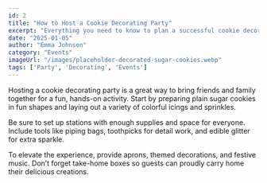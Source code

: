 ```yaml
---
id: 2
title: "How to Host a Cookie Decorating Party"
excerpt: "Everything you need to know to plan a successful cookie decorating event for kids and adults alike."
date: "2025-01-05"
author: "Emma Johnson"
category: "Events"
imageUrl: "/images/placeholder-decorated-sugar-cookies.webp"
tags: ['Party', 'Decorating', 'Events']
---
```


Hosting a cookie decorating party is a great way to bring friends and family together for a fun, hands-on activity. Start by preparing plain sugar cookies in fun shapes and laying out a variety of colorful icings and sprinkles.

Be sure to set up stations with enough supplies and space for everyone. Include tools like piping bags, toothpicks for detail work, and edible glitter for extra sparkle.

To elevate the experience, provide aprons, themed decorations, and festive music. Don’t forget take-home boxes so guests can proudly carry home their delicious creations.